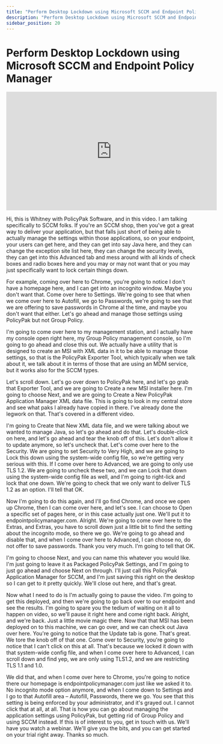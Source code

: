 ```yaml
---
title: "Perform Desktop Lockdown using Microsoft SCCM and Endpoint Policy Manager"
description: "Perform Desktop Lockdown using Microsoft SCCM and Endpoint Policy Manager"
sidebar_position: 20
---
```

# Perform Desktop Lockdown using Microsoft SCCM and Endpoint Policy Manager

<iframe width="560" height="315" src="https://www.youtube.com/embed/fO5g-i0a2zA?si=LWjmUvnWUjQ71Gt-" title="YouTube video player" frameborder="0" allow="accelerometer; autoplay; clipboard-write; encrypted-media; gyroscope; picture-in-picture; web-share" referrerpolicy="strict-origin-when-cross-origin" allowfullscreen></iframe>

Hi, this is Whitney with PolicyPak Software, and in this video. I am talking specifically to SCCM
folks. If you're an SCCM shop, then you've got a great way to deliver your application, but that
falls just short of being able to actually manage the settings within those applications, so on your
endpoint, your users can get here, and they can get into say Java here, and they can change the
exception site list here, they can change the security levels, they can get into this Advanced tab
and mess around with all kinds of check boxes and radio boxes here and you may or may not want that
or you may just specifically want to lock certain things down.

For example, coming over here to Chrome, you're going to notice I don't have a homepage here, and I
can get into an incognito window. Maybe you don't want that. Come over here to Settings. We're going
to see that when we come over here to Autofill, we go to Passwords, we're going to see that we are
offering to save passwords in Chrome al the time, and maybe you don't want that either. Let's go
ahead and manage those settings using PolicyPak but not Group Policy.

I'm going to come over here to my management station, and I actually have my console open right
here, my Group Policy management console, so I'm going to go ahead and close this out. We actually
have a utility that is designed to create an MSI with XML data in it to be able to manage those
settings, so that is the PolicyPak Exporter Tool, which typically when we talk about it, we talk
about it in terms of those that are using an MDM service, but it works also for the SCCM types.

Let's scroll down. Let's go over down to PolicyPak here, and let's go grab that Exporter Tool, and
we are going to Create a new MSI installer here. I'm going to choose Next, and we are going to
Create a New PolicyPak Application Manager XML data file. This is going to look in my central store
and see what paks I already have copied in there. I've already done the legwork on that. That's
covered in a different video.

I'm going to Create that New XML data file, and we were talking about we wanted to manage Java, so
let's go ahead and do that. Let's double-click on here, and let's go ahead and tear the knob off of
this. Let's don't allow it to update anymore, so let's uncheck that. Let's come over here to the
Security. We are going to set Security to Very High, and we are going to Lock this down using the
system-wide config file, so we're getting very serious with this. If I come over here to Advanced,
we are going to only use TLS 1.2. We are going to uncheck these two, and we can Lock that down using
the system-wide config file as well, and I'm going to right-lick and lock that one down. We're going
to check that we only want to deliver TLS 1.2 as an option. I'll tell that OK.

Now I'm going to do this again, and I'll go find Chrome, and once we open up Chrome, then I can come
over here, and let's see. I can choose to Open a specific set of pages here, or in this case
actually just one. We'll put it to endpointpolicymanager.com. Alright. We're going to come over here to the
Extras, and Extras, you have to scroll down just a little bit to find the setting about the
incognito mode, so there we go. We're going to go ahead and disable that, and when I come over here
to Advanced, I can choose no, do not offer to save passwords. Thank you very much. I'm going to tell
that OK.

I'm going to choose Next, and you can name this whatever you would like. I'm just going to leave it
as Packaged PolicyPak Settings, and I'm going to just go ahead and choose Next on through. I'll just
call this PolicyPak Application Manager for SCCM, and I'm just saving this right on the desktop so I
can get to it pretty quickly. We'll close out here, and that's great.

Now what I need to do is I'm actually going to pause the video. I'm going to get this deployed, and
then we're going to go back over to our endpoint and see the results. I'm going to spare you the
tedium of waiting on it all to happen on video, so we'll pause it right here and come right back.
Alright, and we're back. Just a little movie magic there. Now that that MSI has been deployed on to
this machine, we can go over, and we can check out Java over here. You're going to notice that the
Update tab is gone. That's great. We tore the knob off of that one. Come over to Security, you're
going to notice that I can't click on this at all. That's because we locked it down with that
system-wide config file, and when I come over here to Advanced, I can scroll down and find yep, we
are only using TLS1.2, and we are restricting TLS 1.1 and 1.0.

We did that, and when I come over here to Chrome, you're going to notice there our homepage is
endpointpolicymanager.com just like we asked it to. No incognito mode option anymore, and when I come down to
Settings and I go to that Autofill area – Autofill, Passwords, there we go. You see that this
setting is being enforced by your administrator, and it's grayed out. I cannot click that at all, at
all. That is how you can go about managing the application settings using PolicyPak, but getting rid
of Group Policy and using SCCM instead. If this is of interest to you, get in touch with us. We'll
have you watch a webinar. We'll give you the bits, and you can get started on your trial right away.
Thanks so much.
